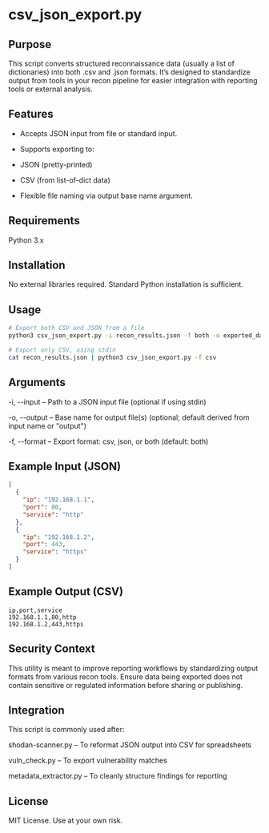 # csv_json_export.py

## Purpose
This script converts structured reconnaissance data (usually a list of dictionaries) into both .csv and .json formats. It’s designed to standardize output from tools in your recon pipeline for easier integration with reporting tools or external analysis.

## Features
- Accepts JSON input from file or standard input.

- Supports exporting to:

- JSON (pretty-printed)

- CSV (from list-of-dict data)

- Flexible file naming via output base name argument.

## Requirements
Python 3.x

## Installation
No external libraries required. Standard Python installation is sufficient.

## Usage
```bash
# Export both CSV and JSON from a file
python3 csv_json_export.py -i recon_results.json -f both -o exported_data

# Export only CSV, using stdin
cat recon_results.json | python3 csv_json_export.py -f csv
```

## Arguments
-i, --input – Path to a JSON input file (optional if using stdin)

-o, --output – Base name for output file(s) (optional; default derived from input name or "output")

-f, --format – Export format: csv, json, or both (default: both)

## Example Input (JSON)
```json
[
  {
    "ip": "192.168.1.1",
    "port": 80,
    "service": "http"
  },
  {
    "ip": "192.168.1.2",
    "port": 443,
    "service": "https"
  }
]
```
## Example Output (CSV)
```csv
ip,port,service
192.168.1.1,80,http
192.168.1.2,443,https
```
## Security Context
This utility is meant to improve reporting workflows by standardizing output formats from various recon tools. Ensure data being exported does not contain sensitive or regulated information before sharing or publishing.

## Integration
This script is commonly used after:

shodan-scanner.py – To reformat JSON output into CSV for spreadsheets

vuln_check.py – To export vulnerability matches

metadata_extractor.py – To cleanly structure findings for reporting

## License
MIT License. Use at your own risk.

